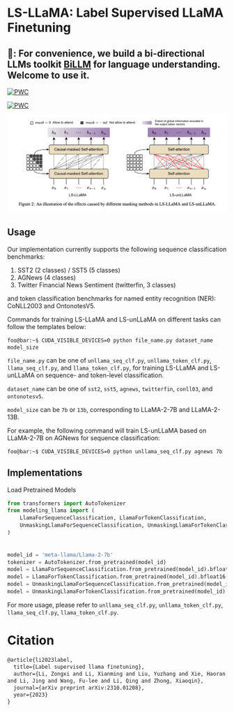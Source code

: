 # LS-LLaMA: Label Supervised LLaMA Finetuning

<h2>📢: For convenience, we build a bi-directional LLMs toolkit <a href='https://github.com/WhereIsAI/BiLLM'>BiLLM</a> for language understanding. Welcome to use it.</h2>

<p align="center">

[![PWC](https://img.shields.io/endpoint.svg?url=https://paperswithcode.com/badge/label-supervised-llama-finetuning/named-entity-recognition-on-conll03-4)](https://paperswithcode.com/sota/named-entity-recognition-on-conll03-4?p=label-supervised-llama-finetuning)

[![PWC](https://img.shields.io/endpoint.svg?url=https://paperswithcode.com/badge/label-supervised-llama-finetuning/named-entity-recognition-on-ontonotes-5-0-1)](https://paperswithcode.com/sota/named-entity-recognition-on-ontonotes-5-0-1?p=label-supervised-llama-finetuning)
</p>


<p align='center'>
<img src='./docs/lsllama.png'/>
</p>

## Usage

Our implementation currently supports the following sequence classification benchmarks: 
1. SST2 (2 classes) / SST5 (5 classes)
2. AGNews (4 classes)
3. Twitter Financial News Sentiment (twitterfin, 3 classes)

and token classification benchmarks for named entity recognition (NER): CoNLL2003 and OntonotesV5.

Commands for training LS-LLaMA and LS-unLLaMA on different tasks can follow the templates below:
```console
foo@bar:~$ CUDA_VISIBLE_DEVICES=0 python file_name.py dataset_name model_size
```

`file_name.py` can be one of `unllama_seq_clf.py`, `unllama_token_clf.py`, `llama_seq_clf.py`, and `llama_token_clf.py`, for training LS-LLaMA and LS-unLLaMA on sequence- and token-level classification.

`dataset_name` can be one of `sst2`, `sst5`, `agnews`, `twitterfin`, `conll03`, and `ontonotesv5`.

`model_size` can be `7b` or `13b`, corresponding to LLaMA-2-7B and LLaMA-2-13B.

For example, the following command will train LS-unLLaMA based on LLaMA-2-7B on AGNews for sequence classification:
```console
foo@bar:~$ CUDA_VISIBLE_DEVICES=0 python unllama_seq_clf.py agnews 7b
```

## Implementations

Load Pretrained Models

```python
from transformers import AutoTokenizer
from modeling_llama import (
    LlamaForSequenceClassification, LlamaForTokenClassification,
    UnmaskingLlamaForSequenceClassification, UnmaskingLlamaForTokenClassification,
)


model_id = 'meta-llama/Llama-2-7b'
tokenizer = AutoTokenizer.from_pretrained(model_id)
model = LlamaForSequenceClassification.from_pretrained(model_id).bfloat16()
model = LlamaForTokenClassification.from_pretrained(model_id).bfloat16()
model = UnmaskingLlamaForSequenceClassification.from_pretrained(model_id).bfloat16()
model = UnmaskingLlamaForTokenClassification.from_pretrained(model_id).bfloat16()
```

For more usage, please refer to `unllama_seq_clf.py`, `unllama_token_clf.py`, `llama_seq_clf.py`, `llama_token_clf.py`.

# Citation

```
@article{li2023label,
  title={Label supervised llama finetuning},
  author={Li, Zongxi and Li, Xianming and Liu, Yuzhang and Xie, Haoran and Li, Jing and Wang, Fu-lee and Li, Qing and Zhong, Xiaoqin},
  journal={arXiv preprint arXiv:2310.01208},
  year={2023}
}
```
